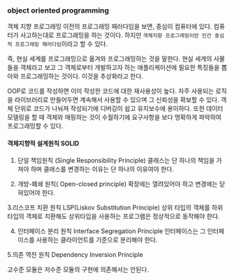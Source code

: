 ### object oriented programming

객체 지향 프로그래밍 이전의 프로그래밍 패러다임을 보면, 중심이 컴퓨터에 있다.
컴퓨터가 사고하는대로 프로그래밍을 하는 것이다. 하지만 `객체지향 프로그래밍이란 인간 중심적 프로그래밍 패러다임`이라고 할 수 있다.

즉, 현실 세계를 프로그래밍으로 옮겨와 프로그래밍하는 것을 말한다. 현실 세계의 사물들을 객체라고 보고 그 객체로부터 개발하고자 하는 애플리케이션에 필요한 특징들을 뽑아와 프로그래밍하는 것이다.
이것을 추상화라고 한다.

OOP로 코드를 작성하면 이미 작성한 코드에 대한 재사용성이 높다. 자주 사용되는 로직을 라이브러리로 만들어두면 계속해서 사용할 수 있으며 그 신뢰성을 확보할 수 있다.
객체 단위로 코드가 나눠져 작성되기에 디버깅이 쉽고 유지보수에 용이하다. 또한 데이터 모델링을 할 때 객체와 매핑하는 것이 수월하기에 요구사항을 보다 명확하게 파악하여 프로그래밍할 수 있다.

#### 객체지향적 설계원칙 SOLID

1. 단일 책임원칙 (Single Responsibility Principle)
클래스는 단 하나의 책임을 가져야 하며 클래스를 변경하는 이유는 단 하나의 이유여야 한다.

2. 개방-폐쇄 원칙( Open-closed principle)
확장에는 열려있어야 하고 변경에는 닫혀있어야 한다.

3.리스코프 치환 원칙 LSP(Liskov Substitution Principle) 
상위 타입의 객체를 하위 타입의 객체로 치환해도 상위타입을 사용하는 프로그램은 정상적으로 동작해야 한다.

4. 인터페이스 분리 원칙 Interface Segregation Principle
인터페이스는 그 인터페이스를 사용하는 클라이언트를 기준으로 분리해야 한다.

5.의존 역전 원칙 Dependency Inversion Principle

고수준 모듈은 저수준 모듈의 구현에 의존해서는 안된다.
